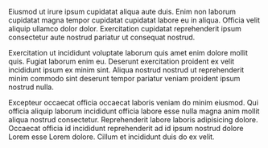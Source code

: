 Eiusmod ut irure ipsum cupidatat aliqua aute duis. Enim non laborum cupidatat magna tempor cupidatat cupidatat labore eu in aliqua. Officia velit aliquip ullamco dolor dolor. Exercitation cupidatat reprehenderit ipsum consectetur aute nostrud pariatur ut consequat nostrud.

Exercitation ut incididunt voluptate laborum quis amet enim dolore mollit quis. Fugiat laborum enim eu. Deserunt exercitation proident ex velit incididunt ipsum ex minim sint. Aliqua nostrud nostrud ut reprehenderit minim commodo sint deserunt tempor pariatur veniam proident ipsum nostrud nulla.

Excepteur occaecat officia occaecat laboris veniam do minim eiusmod. Qui officia aliquip laborum incididunt officia labore esse nulla magna anim mollit aliqua nostrud consectetur. Reprehenderit labore laboris adipisicing dolore. Occaecat officia id incididunt reprehenderit ad id ipsum nostrud dolore Lorem esse Lorem dolore. Cillum et incididunt duis do ex velit.